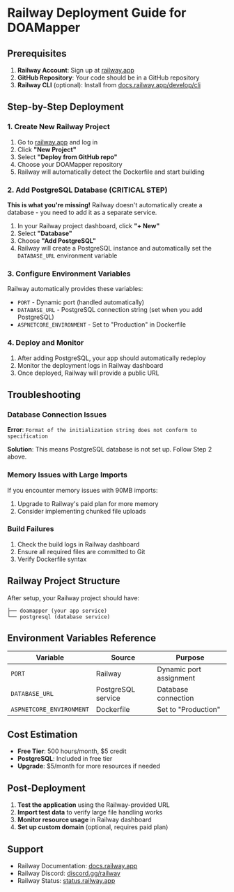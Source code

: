 ﻿# Railway Deployment Guide for DOAMapper

## Prerequisites

1. **Railway Account**: Sign up at [railway.app](https://railway.app)
2. **GitHub Repository**: Your code should be in a GitHub repository
3. **Railway CLI** (optional): Install from [docs.railway.app/develop/cli](https://docs.railway.app/develop/cli)

## Step-by-Step Deployment

### 1. Create New Railway Project

1. Go to [railway.app](https://railway.app) and log in
2. Click **"New Project"**
3. Select **"Deploy from GitHub repo"**
4. Choose your DOAMapper repository
5. Railway will automatically detect the Dockerfile and start building

### 2. Add PostgreSQL Database (CRITICAL STEP)

**This is what you're missing!** Railway doesn't automatically create a database - you need to add it as a separate service.

1. In your Railway project dashboard, click **"+ New"**
2. Select **"Database"**
3. Choose **"Add PostgreSQL"**
4. Railway will create a PostgreSQL instance and automatically set the `DATABASE_URL` environment variable

### 3. Configure Environment Variables

Railway automatically provides these variables:
- `PORT` - Dynamic port (handled automatically)
- `DATABASE_URL` - PostgreSQL connection string (set when you add PostgreSQL)
- `ASPNETCORE_ENVIRONMENT` - Set to "Production" in Dockerfile

### 4. Deploy and Monitor

1. After adding PostgreSQL, your app should automatically redeploy
2. Monitor the deployment logs in Railway dashboard
3. Once deployed, Railway will provide a public URL

## Troubleshooting

### Database Connection Issues

**Error**: `Format of the initialization string does not conform to specification`

**Solution**: This means PostgreSQL database is not set up. Follow Step 2 above.

### Memory Issues with Large Imports

If you encounter memory issues with 90MB imports:
1. Upgrade to Railway's paid plan for more memory
2. Consider implementing chunked file uploads

### Build Failures

1. Check the build logs in Railway dashboard
2. Ensure all required files are committed to Git
3. Verify Dockerfile syntax

## Railway Project Structure

After setup, your Railway project should have:
```
├── doamapper (your app service)
└── postgresql (database service)
```

## Environment Variables Reference

| Variable | Source | Purpose |
|----------|--------|---------|
| `PORT` | Railway | Dynamic port assignment |
| `DATABASE_URL` | PostgreSQL service | Database connection |
| `ASPNETCORE_ENVIRONMENT` | Dockerfile | Set to "Production" |

## Cost Estimation

- **Free Tier**: 500 hours/month, $5 credit
- **PostgreSQL**: Included in free tier
- **Upgrade**: $5/month for more resources if needed

## Post-Deployment

1. **Test the application** using the Railway-provided URL
2. **Import test data** to verify large file handling works
3. **Monitor resource usage** in Railway dashboard
4. **Set up custom domain** (optional, requires paid plan)

## Support

- Railway Documentation: [docs.railway.app](https://docs.railway.app)
- Railway Discord: [discord.gg/railway](https://discord.gg/railway)
- Railway Status: [status.railway.app](https://status.railway.app)
